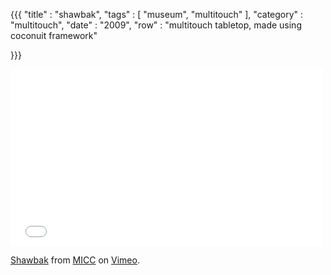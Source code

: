 {{{
    "title"    : "shawbak",
    "tags"     : [ "museum", "multitouch" ],
    "category" : "multitouch",
    "date"     : "2009",
    "row"  : "multitouch tabletop, made using coconuit framework"

}}}
<iframe src="//player.vimeo.com/video/10434647" width="500" height="283" frameborder="0" webkitallowfullscreen mozallowfullscreen allowfullscreen></iframe> <p><a href="http://vimeo.com/10434647">Shawbak</a> from <a href="http://vimeo.com/miccunifi">MICC</a> on <a href="https://vimeo.com">Vimeo</a>.</p>